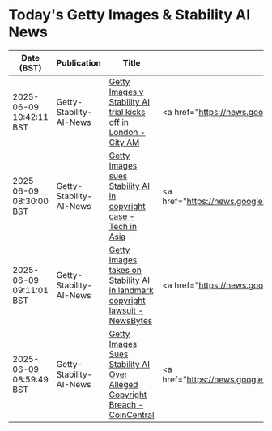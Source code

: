 # Today's Getty Images & Stability AI News

| Date (BST) | Publication | Title | Summary |
|------------|-------------|-------|---------|
| 2025-06-09 10:42:11 BST | Getty-Stability-AI-News | [Getty Images v Stability AI trial kicks off in London - City AM](https://news.google.com/rss/articles/CBMigwFBVV95cUxOX1VSTk1VOVZBVkd6N0l0M3g5eDlWanFRT0lidl9IaU5ad0YwR2NobldLdGZ4cXVDaDFtTXRUZ1o3Y29GWUZqaWI5RTN6Ti1iWXE1cjNOVjJRSFk5c19ZcmtaaWhNYlM1RjA0b0JjT0Q5ZC01NnJGNHpZUFo4c2JiZWZwdw?oc=5) | <a href="https://news.google.com/rss/articles/CBMigwFBVV95cUxOX1VSTk1VOVZBVkd6N0l0M3g5eDlWanFRT0lidl9IaU5ad0YwR2NobldLdGZ4cXVDaDFtTXRUZ1o3Y29GWUZqaWI5RTN6Ti1iWXE1cjNOVjJRSFk5c19ZcmtaaWhNYlM1RjA0b0JjT0... |
| 2025-06-09 08:30:00 BST | Getty-Stability-AI-News | [Getty Images sues Stability AI in copyright case - Tech in Asia](https://news.google.com/rss/articles/CBMihwFBVV95cUxPNnFvNFhlS1N3S0s3bzRoYkphRGc0MUlXRHRDTU9XUGFLa3E0ekVaV3hGdWNIbmwxeENKN29peWJWTGNBVkVuQnRMTnNfRldwRi1sb1UyM0ZlbVlXVU9Rem5EUTRSVnpkT2VNWjhwam9LdDctR0NsUG1oWWV0cC1VVmtGVWYxUWs?oc=5) | <a href="https://news.google.com/rss/articles/CBMihwFBVV95cUxPNnFvNFhlS1N3S0s3bzRoYkphRGc0MUlXRHRDTU9XUGFLa3E0ekVaV3hGdWNIbmwxeENKN29peWJWTGNBVkVuQnRMTnNfRldwRi1sb1UyM0ZlbVlXVU9Rem5EUTRSVnpkT2VNWjhwam... |
| 2025-06-09 09:11:01 BST | Getty-Stability-AI-News | [Getty Images takes on Stability AI in landmark copyright lawsuit - NewsBytes](https://news.google.com/rss/articles/CBMiqAFBVV95cUxPNGNLd1ppXzg4am9Tb2tudE1nS09WNnFDX2hGUGJsR2tRM016OHU4LVdrVWlJQk9jckhvN1lFY09XcHZrRmUtY0kyc1FkS1ZPd3NxQzNGdjdfQ0xBTmE5c1pUX0NzSno1VFVqLWtlc19ESkVGeWRjd2phUEJhV3o5TnFjenNRaHdTNXBveWxoRVNxeFV2c0JxMFpqdi14OVRvbTJwRXIxeTQ?oc=5) | <a href="https://news.google.com/rss/articles/CBMiqAFBVV95cUxPNGNLd1ppXzg4am9Tb2tudE1nS09WNnFDX2hGUGJsR2tRM016OHU4LVdrVWlJQk9jckhvN1lFY09XcHZrRmUtY0kyc1FkS1ZPd3NxQzNGdjdfQ0xBTmE5c1pUX0NzSno1VFVqLWtlc1... |
| 2025-06-09 08:59:49 BST | Getty-Stability-AI-News | [Getty Images Sues Stability AI Over Alleged Copyright Breach - CoinCentral](https://news.google.com/rss/articles/CBMiigFBVV95cUxNWXl0LUZhVUlBM3hpbVZpcjlGTmhUbU1RaDIyMHVYckdxZy1kZkZRazZsOW8yMHZ0dG1Zbm12Wl9OaXNSTUgwb3B6aDE2SlVJOVZHOWg1VUUzS1o2eGxmUTE2d01qaXBFQUxkel96RU1zZVBUMmVISkVJZjM2NDdYVkxZLVRwbmdvb2c?oc=5) | <a href="https://news.google.com/rss/articles/CBMiigFBVV95cUxNWXl0LUZhVUlBM3hpbVZpcjlGTmhUbU1RaDIyMHVYckdxZy1kZkZRazZsOW8yMHZ0dG1Zbm12Wl9OaXNSTUgwb3B6aDE2SlVJOVZHOWg1VUUzS1o2eGxmUTE2d01qaXBFQUxkel96RU... |
